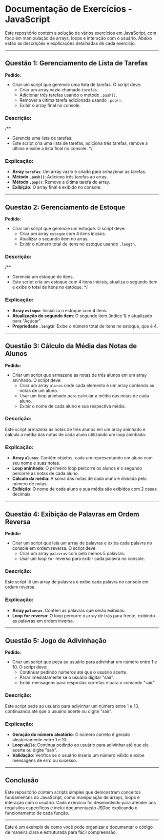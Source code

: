 # Documentação de Exercícios - JavaScript

Este repositório contém a solução de vários exercícios em JavaScript, com foco em manipulação de arrays, loops e interação com o usuário. Abaixo estão as descrições e explicações detalhadas de cada exercício.

---

## Questão 1: Gerenciamento de Lista de Tarefas

**Pedido:**
- Criar um script que gerencie uma lista de tarefas. O script deve:
  - Criar um array vazio chamado `tarefas`.
  - Adicionar três tarefas usando o método `.push()`.
  - Remover a última tarefa adicionada usando `.pop()`.
  - Exibir o array final no console.

### Descrição:
/**
 * Gerencia uma lista de tarefas.
 * Este script cria uma lista de tarefas, adiciona três tarefas, remove a última e exibe a lista final no console.
 */

### Explicação:
- **Array `tarefas`**: Um array vazio é criado para armazenar as tarefas.
- **Método `.push()`**: Adiciona três tarefas ao array.
- **Método `.pop()`**: Remove a última tarefa do array.
- **Exibição**: O array final é exibido no console.

---

## Questão 2: Gerenciamento de Estoque

**Pedido:**
- Criar um script que gerencie um estoque. O script deve:
  - Criar um array `estoque` com 4 itens iniciais.
  - Atualizar o segundo item no array.
  - Exibir o número total de itens no estoque usando `.length`.

### Descrição:
/**
 * Gerencia um estoque de itens.
 * Este script cria um estoque com 4 itens iniciais, atualiza o segundo item e exibe o total de itens no estoque.
*/

### Explicação:
- **Array `estoque`**: Inicializa o estoque com 4 itens.
- **Atualização do segundo item**: O segundo item (índice 1) é atualizado para "Açúcar".
- **Propriedade `.length`**: Exibe o número total de itens no estoque, que é 4.

---

## Questão 3: Cálculo da Média das Notas de Alunos

**Pedido:**
- Criar um script que armazene as notas de três alunos em um array aninhado. O script deve:
  - Criar um array `alunos` onde cada elemento é um array contendo as notas de um aluno.
  - Usar um loop aninhado para calcular a média das notas de cada aluno.
  - Exibir o nome de cada aluno e sua respectiva média.

### Descrição:
Este script armazena as notas de três alunos em um array aninhado e calcula a média das notas de cada aluno utilizando um loop aninhado.

### Explicação:
- **Array `alunos`**: Contém objetos, cada um representando um aluno com seu nome e suas notas.
- **Loop aninhado**: O primeiro loop percorre os alunos e o segundo percorre as notas de cada aluno.
- **Cálculo da média**: A soma das notas de cada aluno é dividida pelo número de notas.
- **Exibição**: O nome de cada aluno e sua média são exibidos com 2 casas decimais.

---

## Questão 4: Exibição de Palavras em Ordem Reversa

**Pedido:**
- Criar um script que leia um array de palavras e exiba cada palavra no console em ordem reversa. O script deve:
  - Criar um array `palavras` com pelo menos 5 palavras.
  - Usar um loop `for` reverso para exibir cada palavra no console.

### Descrição:
Este script lê um array de palavras e exibe cada palavra no console em ordem reversa.

### Explicação:
- **Array `palavras`**: Contém as palavras que serão exibidas.
- **Loop `for` reverso**: O loop percorre o array de trás para frente, exibindo as palavras em ordem inversa.

---

## Questão 5: Jogo de Adivinhação

**Pedido:**
- Criar um script que peça ao usuário para adivinhar um número entre 1 e 10. O script deve:
  - Continuar pedindo números até que o usuário acerte.
  - Parar imediatamente se o usuário digitar "sair".
  - Exibir mensagens para respostas corretas e para o comando "sair".

### Descrição:
Este script pede ao usuário para adivinhar um número entre 1 e 10, continuando até que o usuário acerte ou digite "sair".

### Explicação:
- **Geração do número aleatório**: O número correto é gerado aleatoriamente entre 1 e 10.
- **Loop `while`**: Continua pedindo ao usuário para adivinhar até que ele acerte ou digite "sair".
- **Validação**: Verifica se o usuário inseriu um número válido e exibe mensagens de erro ou sucesso.

---

## Conclusão

Este repositório contém scripts simples que demonstram conceitos fundamentais do JavaScript, como manipulação de arrays, loops e interação com o usuário. Cada exercício foi desenvolvido para atender aos requisitos específicos e inclui documentação JSDoc explicando o funcionamento de cada função.

---

Este é um exemplo de como você pode organizar e documentar o código de maneira clara e estruturada para fácil compreensão.
